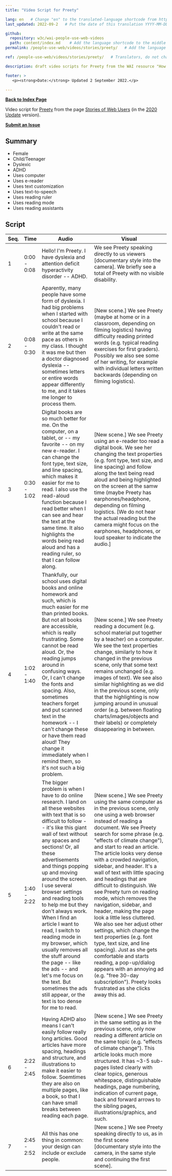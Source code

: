 ```yaml
---
title: "Video Script for Preety"

lang: en   # Change "en" to the translated-language shortcode from https://www.iana.org/assignments/language-subtag-registry/language-subtag-registry
last_updated: 2022-09-2   # Put the date of this translation YYYY-MM-DD (with month in the middle)

github:
  repository: w3c/wai-people-use-web-videos
  path: content/index.md    # Add the language shortcode to the middle of the filename, for example: content/index.fr.md
permalink: /people-use-web/videos/stories/preety/   # Add the language shortcode to the end, with no slash at end, for example: /link/to/page/fr

ref: /people-use-web/videos/stories/preety/   # Translators, do not change this

description: draft video scripts for Preety from the WAI resource "How People with Disabilities Use the Web"

footer: >
   <p><strong>Date:</strong> Updated 2 September 2022.</p>

---
```


**[Back to Index Page](../../)**

Video script for [Preety](https://deploy-preview-113--wai-people-use-web.netlify.app/people-use-web/user-stories-eight/) from the page [Stories of Web Users](https://deploy-preview-113--wai-people-use-web.netlify.app/people-use-web/user-stories/) (in the [2020 Update](https://github.com/w3c/wai-people-use-web/wiki/Persona-development) version).

**[Submit an Issue](https://github.com/w3c/wai-people-use-web-videos/issues/new?title=[Preety])**

## Summary

* Female
* Child/Teenager
* Dyslexic
* ADHD
* Uses computer
* Uses e-reader
* Uses text customization
* Uses text-to-speech
* Uses reading ruler
* Uses reading mode
* Uses reading assistants

## Script

| Seq. | Time | Audio | Visual |
| --- | --- | --- | --- |
| 1 | 0:00 - 0:08 | Hello! I'm Preety. I have dyslexia and attention deficit hyperactivity disorder -- ADHD. | We see Preety speaking directly to us viewers [documentary style into the camera]. We briefly see a total of Preety with no visible disability. |
| 2 | 0:08 - 0:30 | Aparently, many people have some form of dyslexia. I had big problems when I started with school because I couldn't read or write at the same pace as others in my class. I thought it was me but then a doctor diagnosed dyslexia -- sometimes letters or entire words appear differently to me, and it takes me longer to process them. | [New scene.] We see Preety (maybe at home or in a classroom, depending on filming logistics) having difficulty reading printed words (e.g. typical reading exercises for first graders). Possibly we also see some of her writing, for example with individual letters written backwards (depending on filming logistics). |
| 3 | 0:30 - 1:02 | Digital books are so much better for me. On the computer, on a tablet, or -- my favorite -- on my new e-reader. I can change the font type, text size, and line spacing, which makes it easier for me to read. I also use the read-aloud function because I read better when I can see and hear the text at the same time. It also highlights the words being read aloud and has a reading ruler, so that I can follow along. | [New scene.] We see Preety using an e-reader too read a digital book. We see her changing the text properties (e.g. font type, text size, and line spacing) and follow along the text being read aloud and being highlighted on the screen at the samw time (maybe Preety has earphones/headphone, depending on filming logistics. [We do not hear the actual reading but the camera might focus on the earphones, headphones, or loud speaker to indicate the audio.] |
| 4 | 1:02 - 1:40 | Thankfully, our school uses digital books and online homework and such, which is much easier for me than printed books. But not all books are accessible, which is really frustrating. Some cannot be read aloud. Or, the reading jumps around in confusing ways. Or, I can't change the fonts and spacing. Also, sometimes teachers forget and put scanned text in the homework -- I can't change these or have them read aloud! They change it immediately when I remind them, so it's not such a big problem. | [New scene.] We see Preety reading a document (e.g. school material put together by a teacher) on a computer. We see the text properties change, similarly to how it changed in the previous scene, only that some text remains unchanged (e.g. images of text). We see also similar highlighting as we did in the previous scene, only that the highlighting is now jumping around in unusual order (e.g. between floating charts/images/objects and their labels) or completely disappearing in between. |
| 5 | 1:40 - 2:22 | The bigger problem is when I have to do online research. I land on all these websites with text that is so difficult to follow -- it's like this giant wall of text without any spaces and sections! Or, all these advertisements and things popping up and moving around the screen. I use several browser settings and reading tools to help me but they don't always work. When I find an article I want to read, I switch to reading mode in my browser, which usually removes all the stuff around the page -- like the ads -- and let's me focus on the text. But sometimes the ads still appear, or the text is too dense for me to read. | [New scene.] We see Preety using the same computer as in the previous scene, only one using a web browser instead of reading a document. We see Preety search for some phrase (e.g. "effects of climate change"), and start to read an article. The article looks very dense with a crowded navigation, sidebar, and header. It's a wall of text with little spacing and headings that are difficult to distinguish. We see Preety turn on reading mode, which removes the navigation, sidebar, and header, making the page look a little less cluttered. We also see her adjust other settings, which change the text properties (e.g. font type, text size, and line spacing). Just as she gets comfortable and starts reading, a pop-up/dialog appears with an annoying ad (e.g. "free 30-day subscription"). Preety looks frustrated as she clicks away this ad. |
| 6 | 2:22 - 2:45 | Having ADHD also means I can't easily follow really long articles. Good articles have more spacing, headings and structure, and illustrations to make it easier to follow. Soemtimes they are also on multiple pages, like a book, so that I can have small breaks between reading each page. | [New scene.] We see Preety in the same setting as in the previous scene, only now reading a different article on the same topic (e.g. "effects of climate change"). This article looks much more structured. It has ~3-5 sub-pages listed clearly with clear topics, generous whitespace, distinguishable headings, page numbering, indication of current page, back and forward arrows to the sibling pages, illustrations/graphics, and such. |
| 7 | 2:45 - 2:52 | All this has one thing in common: your design can include or exclude people. | [New scene.] We see Preety speaking directly to us, as in the first scene [documentary style into the camera, in the same style and continuing the first scene]. |
